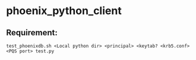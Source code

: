 # phoenix_python_client

## Requirement:
```
test_phoenixdb.sh <Local python dir> <principal> <keytab? <krb5.conf> <PQS port> test.py
```
